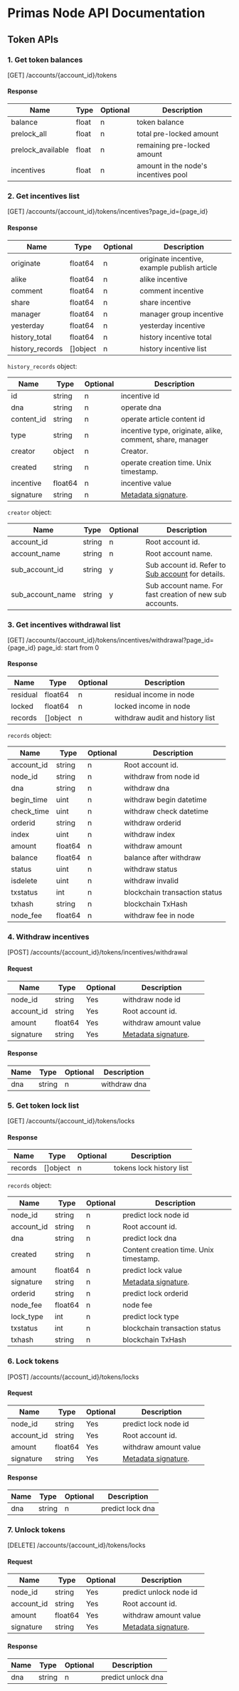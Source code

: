 # Primas Node API Documentation

## Token APIs


### 1. Get token balances

[GET] /accounts/{account_id}/tokens

#### Response
| Name | Type | Optional | Description |
| ----------------- | ----- | --- | ------------- | 
| balance           | float | n   | token balance |
| prelock_all       | float | n   | total pre-locked amount |
| prelock_available | float | n   | remaining pre-locked amount | 
| incentives        | float | n   | amount in the node's incentives pool |

### 2. Get incentives list

[GET] /accounts/{account_id}/tokens/incentives?page_id={page_id}

#### Response
| Name | Type | Optional | Description |
| ------------ | ------------- | ------------ | ------------- |
| originate	| float64	| n	| originate incentive, example publish article |
| alike	| float64	| n	| alike incentive |
| comment	| float64	| n | comment incentive  |
| share	| float64	| n | share incentive |
| manager	| float64	| n	| manager group incentive |
| yesterday	| float64	| n	| yesterday incentive |
| history_total	 | float64	| n | history incentive total |
| history_records | []object	| n | history incentive list |

`history_records` object:

| Name                | Type    | Optional | Description |
| --------------      | ------- | -------- | ---------------------------------------- |
| id | string | n |  incentive id |
| dna | string | n |  operate dna |
| content_id | string | n |  operate article content id |
| type | string | n |  incentive type, originate, alike, comment, share, manager |
| creator             | object  | n        | Creator. |
| created | string  | n | operate creation time. Unix timestamp. |
| incentive | float64 | n | incentive value |
| signature           | string  | n        | [Metadata signature](./README.md#dtcp-metadata-signature). |

`creator` object:

| Name                | Type    | Optional | Description |
| --------------      | ------- | -------- | ---------------------------------------- |
| account_id          | string  | n        | Root account id. |
| account_name        | string  | n        | Root account name. |
| sub_account_id      | string  | y        | Sub account id. Refer to [Sub account](./README.md#sub-accounts) for details. |
| sub_account_name    | string  | y        | Sub account name. For fast creation of new sub accounts. |


### 3. Get incentives withdrawal list

[GET] /accounts/{account_id}/tokens/incentives/withdrawal?page_id={page_id}
page_id: start from 0 

#### Response
| Name | Type | Optional | Description |
| ------------ | ------------- | ------------ | ------------- |
| residual	| float64	| n | residual income in node |
| locked	| float64	| n | locked income in node |
| records | []object | n | withdraw audit and history list |

`records` object:

| Name                | Type    | Optional | Description |
| --------------      | ------- | -------- | ---------------------------------------- |
| account_id | string  | n  | Root account id. |
| node_id	| string	| n	| withdraw from node id |
| dna | string | n |  withdraw dna |
| begin_time	| uint	| n | withdraw begin datetime |
| check_time	| uint	| n | withdraw check datetime |
| orderid	| string	| n	| withdraw orderid |
| index	| uint	| n	| withdraw index |
| amount | float64	| n	| withdraw amount |
| balance	| float64	| n	| balance after withdraw |
| status	| uint	| n	| withdraw status | 
| isdelete	| uint	| n	| withdraw invalid |
| txstatus	| int	| n	| blockchain transaction status |
| txhash | string	| n | blockchain TxHash |
| node_fee	| float64	| n	| withdraw fee in node |


### 4. Withdraw incentives

[POST] /accounts/{account_id}/tokens/incentives/withdrawal

#### Request
| Name | Type | Optional | Description |
| ------------ | ------------- | ------------ | ------------- |
| node_id | string	| Yes	| withdraw node id |
| account_id  | string	| Yes	| Root account id. |
| amount	| float64	| Yes	| withdraw amount value |
| signature	| string	| Yes	| [Metadata signature](./README.md#dtcp-metadata-signature). |

#### Response
| Name | Type | Optional | Description |
| ------------ | ------------- | ------------ | ------------- |
| dna | string | n |  withdraw dna |


### 5. Get token lock list

[GET] /accounts/{account_id}/tokens/locks

#### Response
| Name | Type | Optional | Description |
| ------------ | ------------- | ------------ | ------------- |
| records | []object | n | tokens lock history list |

`records` object:

| Name                | Type    | Optional | Description |
| --------------      | ------- | -------- | ---------------------------------------- |
| node_id | string	| n	| predict lock node id |
| account_id  | string	| n	| Root account id. |
| dna | string | n |  predict lock dna |
| created   | string  | n       | Content creation time. Unix timestamp. |
| amount	| float64	| n	| predict lock value |
| signature	| string	| n	| [Metadata signature](./README.md#dtcp-metadata-signature). |
| orderid	| string	| n	| predict lock orderid |
| node_fee	| float64	| n | node fee |
| lock_type	| int	| n	| predict lock type |
| txstatus	| int	| n	| blockchain transaction status|
| txhash	| string	| n	| blockchain TxHash |


### 6. Lock tokens

[POST] /accounts/{account_id}/tokens/locks

#### Request
| Name | Type | Optional | Description |
| ------------ | ------------- | ------------ | ------------- |
| node_id | string	| Yes	| predict lock node id |
| account_id  | string	| Yes	| Root account id. |
| amount	| float64	| Yes	| withdraw amount value |
| signature	| string	| Yes	| [Metadata signature](./README.md#dtcp-metadata-signature). |

#### Response
| Name | Type | Optional | Description |
| ------------ | ------------- | ------------ | ------------- |
| dna | string | n |  predict lock dna |


### 7. Unlock tokens

[DELETE] /accounts/{account_id}/tokens/locks

#### Request
| Name | Type | Optional | Description |
| ------------ | ------------- | ------------ | ------------- |
| node_id | string	| Yes	| predict unlock node id |
| account_id  | string	| Yes	| Root account id. |
| amount	| float64	| Yes	| withdraw amount value |
| signature	| string	| Yes	| [Metadata signature](./README.md#dtcp-metadata-signature). |

#### Response
| Name | Type | Optional | Description |
| ------------ | ------------- | ------------ | ------------- |
| dna | string | n |  predict unlock dna |
